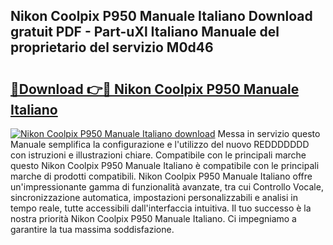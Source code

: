 ## Nikon Coolpix P950 Manuale Italiano Download gratuit PDF - Part-uXl Italiano Manuale del proprietario del servizio M0d46

# <h2><a href="http://dfctny.blite.top/?on=Nikon+Coolpix+P950+Manuale+Italiano">🔗Download 👉🔴 Nikon Coolpix P950 Manuale Italiano</a></h2>

[![Nikon Coolpix P950 Manuale Italiano download](https://i.imgur.com/lujVjoI.png)](http://dfctny.blite.top/?on=Nikon+Coolpix+P950+Manuale+Italiano)
Messa in servizio questo Manuale semplifica la configurazione e l'utilizzo del nuovo REDDDDDDD con istruzioni e illustrazioni chiare. Compatibile con le principali marche questo Nikon Coolpix P950 Manuale Italiano è compatibile con le principali marche di prodotti compatibili. Nikon Coolpix P950 Manuale Italiano offre un'impressionante gamma di funzionalità avanzate, tra cui Controllo Vocale, sincronizzazione automatica, impostazioni personalizzabili e analisi in tempo reale, tutte accessibili dall'interfaccia intuitiva. Il tuo successo è la nostra priorità Nikon Coolpix P950 Manuale Italiano. Ci impegniamo a garantire la tua massima soddisfazione.
